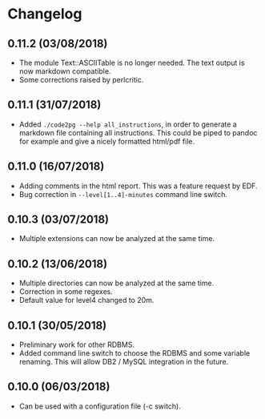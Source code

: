 # Changelog

## 0.11.2 (03/08/2018)

- The module Text::ASCIITable is no longer needed. The text output is now markdown compatible.
- Some corrections raised by perlcritic. 

## 0.11.1 (31/07/2018)

- Added `./code2pg --help all_instructions`, in order to generate a markdown file containing all instructions. This could be piped to pandoc for example and give a nicely formatted html/pdf file. 

## 0.11.0 (16/07/2018)

- Adding comments in the html report. This was a feature request by EDF. 
- Bug correction in `--level[1..4]-minutes` command line switch.

## 0.10.3 (03/07/2018)

- Multiple extensions can now be analyzed at the same time.

## 0.10.2 (13/06/2018)

- Multiple directories can now be analyzed at the same time.
- Correction in some regexes.
- Default value for level4 changed to 20m. 

## 0.10.1 (30/05/2018)

- Preliminary work for other RDBMS.
- Added command line switch to choose the RDBMS and some variable renaming. This will allow DB2 / MySQL integration in the future.

## 0.10.0 (06/03/2018)

- Can be used with a configuration file (-c switch).
